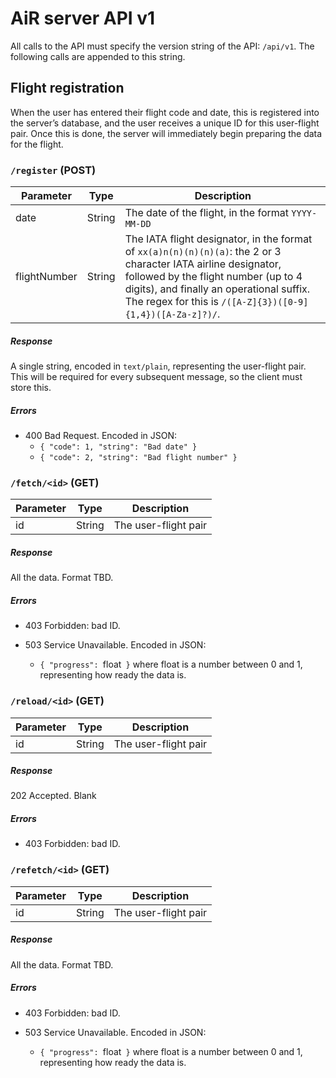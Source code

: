 # AiR server API v1

All calls to the API must specify the version string of the API: `/api/v1`. The following calls are appended to this string.

## Flight registration

When the user has entered their flight code and date, this is registered into the server’s database, and the user receives a unique ID for this user-flight pair. Once this is done, the server will immediately begin preparing the data for the flight.

### `/register` (POST)

Parameter | Type | Description
---|---|---
date | String | The date of the flight, in the format `YYYY-MM-DD`
flightNumber | String | The IATA  flight designator, in the format of `xx(a)n(n)(n)(n)(a)`: the 2 or 3 character IATA airline designator, followed by the flight number (up to 4 digits), and finally an operational suffix. The regex for this is `/([A-Z]{3})([0-9]{1,4})([A-Za-z]?)/`.

##### Response

A single string, encoded in `text/plain`, representing the user-flight pair. This will be required for every subsequent message, so the client must store this.

##### Errors

- 400 Bad Request. Encoded in JSON:
	- `{ "code": 1, "string": "Bad date" }`
	- `{ "code": 2, "string": "Bad flight number" }`

### `/fetch/<id>` (GET)

Parameter | Type | Description
---|---|---
id | String | The user-flight pair

##### Response

All the data. Format TBD.

##### Errors

- 403 Forbidden: bad ID.

- 503 Service Unavailable. Encoded in JSON:
	- `{ "progress": `float` }`
	  	 where float is a number between 0 and 1, representing how ready the data is.

### `/reload/<id>` (GET)

Parameter | Type | Description
---|---|---
id | String | The user-flight pair

##### Response

202 Accepted. Blank

##### Errors

- 403 Forbidden: bad ID.

### `/refetch/<id>` (GET)

Parameter | Type | Description
---|---|---
id | String | The user-flight pair

##### Response

All the data. Format TBD.

##### Errors

- 403 Forbidden: bad ID.

- 503 Service Unavailable. Encoded in JSON:
	- `{ "progress": `float` }`
	  	 where float is a number between 0 and 1, representing how ready the data is.
